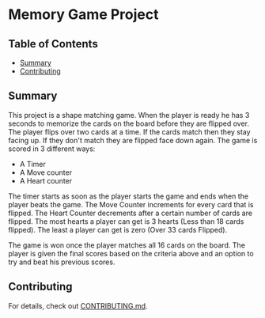 # Memory Game Project

## Table of Contents

* [Summary](#Summary)
* [Contributing](#contributing)

## Summary

This project is a shape matching game. When the player is ready he has 3 seconds to memorize the cards on the board before they are flipped over.
The player flips over two cards at a time. If the cards match then they stay facing up. If they don't match they are flipped face down again.
The game is scored in 3 different ways:
  - A Timer
  - A Move counter
  - A Heart counter

The timer starts as soon as the player starts the game and ends when the player beats the game.
The Move Counter increments for every card that is flipped.
The Heart Counter decrements after a certain number of cards are flipped. The most hearts a player can get is 3 hearts (Less than 18 cards flipped). The least a player can get is zero (Over 33 cards Flipped).

The game is won once the player matches all 16 cards on the board. The player is given the final scores based on the criteria above and an option to try and beat his previous scores.

## Contributing

For details, check out [CONTRIBUTING.md](CONTRIBUTING.md).
